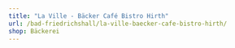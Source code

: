 ```yaml
---
title: "La Ville - Bäcker Café Bistro Hirth"
url: /bad-friedrichshall/la-ville-baecker-cafe-bistro-hirth/
shop: Bäckerei
---
```

